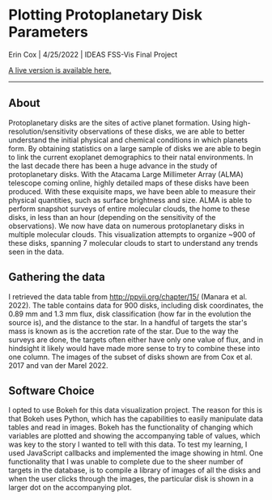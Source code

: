 # Plotting Protoplanetary Disk Parameters

Erin Cox | 4/25/2022 | IDEAS FSS-Vis Final Project

[A live version is available here.](https://ageller.github.io/IDEAS_FSS-Vis/FinalStudentProjects/2022spring/ErinCox/index.html)

____________________________________________________________________


## About

Protoplanetary disks are the sites of active planet formation. Using high-resolution/sensitivity observations of these disks, we are able to better understand the initial physical and chemical conditions in which planets form. By obtaining statistics on a large sample of disks we are able to begin to link the current exoplanet demographics to their natal environments. In the last decade there has been a huge advance in the study of protoplanetary disks. With the Atacama Large Millimeter Array (ALMA) telescope coming online, highly detailed maps of these disks have been produced. With these exquisite maps, we have been able to measure their physical quantities, such as surface brightness and size. ALMA is able to perform snapshot surveys of entire molecular clouds, the home to these disks, in less than an hour (depending on the sensitivity of the observations). We now have data on numerous protoplanetary disks in multiple molecular clouds. This visualization attempts to organize ~900 of these disks, spanning 7 molecular clouds to start to understand any trends seen in the data.

## Gathering the data

I retrieved the data table from http://ppvii.org/chapter/15/ (Manara et al. 2022). The table contains data for 900 disks, including disk coordinates, the 0.89 mm and 1.3 mm flux, disk classification (how far in the evolution the source is), and the distance to the star. In a handful of targets the star's mass is known as is the accretion rate of the star. Due to the way the surveys are done, the targets often either have only one value of flux, and in hindsight it likely would have made more sense to try to combine these into one column. The images of the subset of disks shown are from Cox et al. 2017 and van der Marel 2022.

## Software Choice

I opted to use Bokeh for this data visualization project. The reason for this is that Bokeh uses Python, which has the capabilities to easily manipulate data tables and read in images. Bokeh has the functionality of changing which variables are plotted and showing the accompanying table of values, which was key to the story I wanted to tell with this data. To test my learning, I used JavaScript callbacks and implemented the image showing in html. One functionality that I was unable to complete due to the sheer number of targets in the database, is to compile a library of images of all the disks and when the user clicks through the images, the particular disk is shown in a larger dot on the accompanying plot. 


